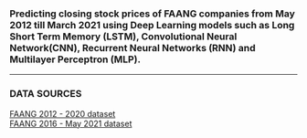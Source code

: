 ### Predicting closing stock prices of FAANG companies from May 2012 till March 2021 using Deep Learning models such as Long Short Term Memory (LSTM), Convolutional Neural Network(CNN), Recurrent Neural Networks (RNN) and Multilayer Perceptron (MLP). 

---
### DATA SOURCES 
<a href="https://www.kaggle.com/aayushmishra1512/faang-complete-stock-data">FAANG 2012 - 2020 dataset </a></br>
<a href="https://www.kaggle.com/specter7/amazon-amzn-historical-stock-price-data">FAANG 2016 - May 2021 dataset </a></br>


